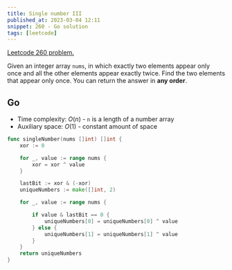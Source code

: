 ```yaml
---
title: Single number III
published_at: 2023-03-04 12:11
snippet: 260 - Go solution
tags: [leetcode]
---
```


[Leetcode 260 problem.](https://leetcode.com/problems/single-number-iii/)

Given an integer array `nums`, in which exactly two elements appear only once and all the other elements appear exactly twice. Find the two elements that appear only once. You can return the answer in **any order**.

## Go

- Time complexity: $O(n)$ - `n` is a length of a number array
- Auxiliary space: $O(1)$ - constant amount of space

```go
func singleNumber(nums []int) []int {
    xor := 0

    for _, value := range nums {
        xor = xor ^ value
    }

    lastBit := xor & (-xor)
    uniqueNumbers := make([]int, 2)

    for _, value := range nums {

        if value & lastBit == 0 {
            uniqueNumbers[0] = uniqueNumbers[0] ^ value
        } else {
            uniqueNumbers[1] = uniqueNumbers[1] ^ value
        }
    }
    return uniqueNumbers
}
```
